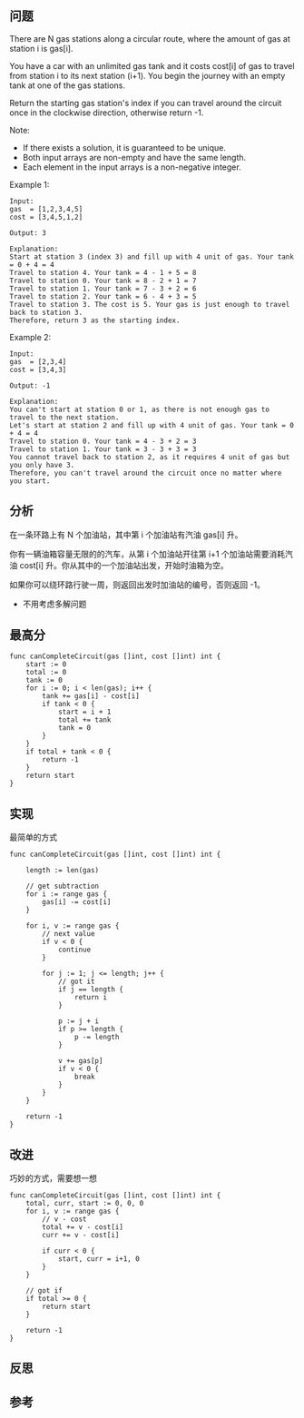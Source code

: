 ## 问题
There are N gas stations along a circular route, where the amount of gas at station i is gas[i].

You have a car with an unlimited gas tank and it costs cost[i] of gas to travel from station i to its next station (i+1). You begin the journey with an empty tank at one of the gas stations.

Return the starting gas station's index if you can travel around the circuit once in the clockwise direction, otherwise return -1.

Note:

* If there exists a solution, it is guaranteed to be unique.
* Both input arrays are non-empty and have the same length.
* Each element in the input arrays is a non-negative integer.

Example 1:
```
Input: 
gas  = [1,2,3,4,5]
cost = [3,4,5,1,2]

Output: 3

Explanation:
Start at station 3 (index 3) and fill up with 4 unit of gas. Your tank = 0 + 4 = 4
Travel to station 4. Your tank = 4 - 1 + 5 = 8
Travel to station 0. Your tank = 8 - 2 + 1 = 7
Travel to station 1. Your tank = 7 - 3 + 2 = 6
Travel to station 2. Your tank = 6 - 4 + 3 = 5
Travel to station 3. The cost is 5. Your gas is just enough to travel back to station 3.
Therefore, return 3 as the starting index.
```

Example 2:
```
Input: 
gas  = [2,3,4]
cost = [3,4,3]

Output: -1

Explanation:
You can't start at station 0 or 1, as there is not enough gas to travel to the next station.
Let's start at station 2 and fill up with 4 unit of gas. Your tank = 0 + 4 = 4
Travel to station 0. Your tank = 4 - 3 + 2 = 3
Travel to station 1. Your tank = 3 - 3 + 3 = 3
You cannot travel back to station 2, as it requires 4 unit of gas but you only have 3.
Therefore, you can't travel around the circuit once no matter where you start.
```

## 分析
在一条环路上有 N 个加油站，其中第 i 个加油站有汽油 gas[i] 升。

你有一辆油箱容量无限的的汽车，从第 i 个加油站开往第 i+1 个加油站需要消耗汽油 cost[i] 升。你从其中的一个加油站出发，开始时油箱为空。

如果你可以绕环路行驶一周，则返回出发时加油站的编号，否则返回 -1。

- 不用考虑多解问题

## 最高分
```golang
func canCompleteCircuit(gas []int, cost []int) int {
    start := 0
    total := 0
    tank := 0
    for i := 0; i < len(gas); i++ {
        tank += gas[i] - cost[i]
        if tank < 0 {
            start = i + 1
            total += tank
            tank = 0
        }
    }
    if total + tank < 0 {
        return -1
    }
    return start
}
```

## 实现
最简单的方式
```golang
func canCompleteCircuit(gas []int, cost []int) int {

    length := len(gas)

    // get subtraction
    for i := range gas {
        gas[i] -= cost[i]
    }

    for i, v := range gas {
        // next value
        if v < 0 {
            continue
        }

        for j := 1; j <= length; j++ {
            // got it
            if j == length {
                return i
            }

            p := j + i
            if p >= length {
                p -= length
            }

            v += gas[p]
            if v < 0 {
                break
            }
        }
    }

    return -1
}

```

## 改进
巧妙的方式，需要想一想
```golang
func canCompleteCircuit(gas []int, cost []int) int {
    total, curr, start := 0, 0, 0
    for i, v := range gas {
        // v - cost
        total += v - cost[i]
        curr += v - cost[i]

        if curr < 0 {
            start, curr = i+1, 0
        }
    }

    // got if
    if total >= 0 {
        return start
    }

    return -1
}
```

## 反思

## 参考